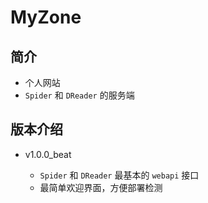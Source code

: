 # MyZone

## 简介

* 个人网站
* `Spider` 和 `DReader` 的服务端

## 版本介绍

* v1.0.0_beat

    - `Spider` 和 `DReader` 最基本的 `webapi` 接口
    - 最简单欢迎界面，方便部署检测
